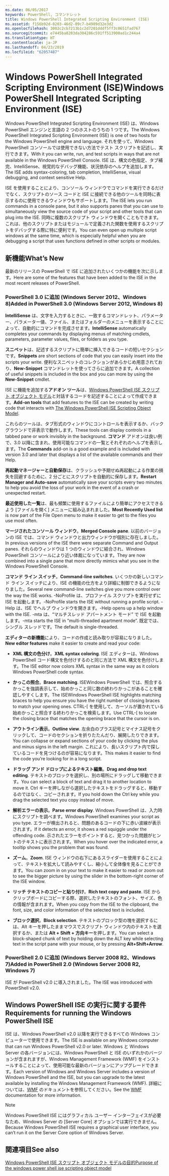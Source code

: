 ```yaml
---
ms.date: 06/05/2017
keywords: PowerShell, コマンドレット
title: Windows PowerShell Integrated Scripting Environment (ISE)
ms.assetid: f156b92d-0203-46d2-89c7-b4989d32e3d2
ms.openlocfilehash: 3002c2cb7213b1c2d7201dddf5ff3c0651fad767
ms.sourcegitcommit: e7445ba8203da304286c591ff513900ad1c244a4
ms.translationtype: HT
ms.contentlocale: ja-JP
ms.lasthandoff: 04/23/2019
ms.locfileid: "62057487"
---
```

# <a name="windows-powershell-integrated-scripting-environment-ise"></a><span data-ttu-id="75ccf-103">Windows PowerShell Integrated Scripting Environment (ISE)</span><span class="sxs-lookup"><span data-stu-id="75ccf-103">Windows PowerShell Integrated Scripting Environment (ISE)</span></span>

<span data-ttu-id="75ccf-104">Windows PowerShell Integrated Scripting Environment (ISE) は、Windows PowerShell エンジンと言語の 2 つのホストのうちの 1 つです。</span><span class="sxs-lookup"><span data-stu-id="75ccf-104">The Windows PowerShell Integrated Scripting Environment (ISE) is one of two hosts for the Windows PowerShell engine and language.</span></span> <span data-ttu-id="75ccf-105">それを使って、Windows PowerShell コンソールでは使用できない方法でテスト スクリプトを記述し、実行できます。</span><span class="sxs-lookup"><span data-stu-id="75ccf-105">With it you can write, run, and test scripts in ways that are not available in the Windows PowerShell Console.</span></span> <span data-ttu-id="75ccf-106">ISE は、構文の色指定、タブ補完、IntelliSense、視覚的なデバッグ機能、状況依存のヘルプを追加します。</span><span class="sxs-lookup"><span data-stu-id="75ccf-106">The ISE adds syntax-coloring, tab completion, IntelliSense, visual debugging, and context sensitive Help.</span></span>

<span data-ttu-id="75ccf-107">ISE を使用することにより、コンソール ウィンドウでコマンドを実行できるだけでなく、スクリプトのソース コードと ISE に接続できる他のツールを同時に表示するのに使用できるウィンドウもサポートします。</span><span class="sxs-lookup"><span data-stu-id="75ccf-107">The ISE lets you run commands in a console pane, but it also supports panes that you can use to simultaneously view the source code of your script and other tools that can plug into the ISE.</span></span> <span data-ttu-id="75ccf-108">同時に複数のスクリプト ウィンドウを開くこともできます。これは、他のスクリプトまたはモジュールで定義された関数を使用するスクリプトをデバッグする際に特に便利です。</span><span class="sxs-lookup"><span data-stu-id="75ccf-108">You can even open up multiple script windows at the same time, which is especially helpful when you are debugging a script that uses functions defined in other scripts or modules.</span></span>

## <a name="whats-new"></a><span data-ttu-id="75ccf-109">新機能</span><span class="sxs-lookup"><span data-stu-id="75ccf-109">What’s New</span></span>

<span data-ttu-id="75ccf-110">最新のリリースの PowerShell で ISE に追加されたいくつかの機能を次に示します。</span><span class="sxs-lookup"><span data-stu-id="75ccf-110">Here are some of the features that have been added to the ISE in the most recent releases of PowerShell.</span></span>

### <a name="added-in-powershell-30-windows-server-2012-windows-8"></a><span data-ttu-id="75ccf-111">PowerShell 3.0 に追加 (Windows Server 2012、Windows 8)</span><span class="sxs-lookup"><span data-stu-id="75ccf-111">Added in PowerShell 3.0 (Windows Server 2012, Windows 8)</span></span>

<span data-ttu-id="75ccf-112">**IntelliSense** は、文字を入力するときに、一致するコマンドレット、パラメーター、パラメーター値、ファイル、またはフォルダーのメニューを表示することによって、自動的にコマンドを完成させます。</span><span class="sxs-lookup"><span data-stu-id="75ccf-112">**IntelliSense** automatically completes your commands by displaying menus of matching cmdlets, parameters, parameter values, files, or folders as you type.</span></span>

<span data-ttu-id="75ccf-113">**スニペット**は、記述するスクリプトに簡単に挿入できるコードの短いセクションです。</span><span class="sxs-lookup"><span data-stu-id="75ccf-113">**Snippets** are short sections of code that you can easily insert into the scripts your write.</span></span> <span data-ttu-id="75ccf-114">便利なスニペットのコレクションがあらかじめ用意されており、**New-Snippet** コマンドレットを使ってさらに追加できます。</span><span class="sxs-lookup"><span data-stu-id="75ccf-114">A collection of useful snippets is included in the box and you can more by using the **New-Snippet** cmdlet.</span></span>

<span data-ttu-id="75ccf-115">ISE に機能を追加する**アドオン ツール**は、[Windows PowerShell ISE スクリプト オブジェクト モデル](../../core-powershell/ise/The-ISE-Object-Model-Hierarchy.md)と対話するコードを記述することによって作成できます。</span><span class="sxs-lookup"><span data-stu-id="75ccf-115">**Add-on tools** that add features to the ISE can be created by writing code that interacts with [The Windows PowerShell ISE Scripting Object Model](../../core-powershell/ise/The-ISE-Object-Model-Hierarchy.md).</span></span>

<span data-ttu-id="75ccf-116">これらのツールは、タブ形式のウィンドウにコントロールを表示するか、バックグラウンドで非表示で動作します。</span><span class="sxs-lookup"><span data-stu-id="75ccf-116">These tools can display controls in a tabbed pane or work invisibly in the background.</span></span> <span data-ttu-id="75ccf-117">**コマンド** アドオンは良い例で、3.0 以降に含まれ、使用可能なコマンドの一覧とそれぞれのヘルプを表示します。</span><span class="sxs-lookup"><span data-stu-id="75ccf-117">The **Commands** add-on is a good example and is included with version 3.0 and later that displays a list of the available commands and their Help.</span></span>

<span data-ttu-id="75ccf-118">**再起動マネージャーと自動保存**は、クラッシュや予期せぬ再起動による作業の損失を回避するために、2 分ごとにスクリプトを自動的に保存します。</span><span class="sxs-lookup"><span data-stu-id="75ccf-118">**Restart Manager and Auto-save** automatically save your scripts every two minutes to help you avoid the loss of your work in the event of a crash or unexpected restart.</span></span>

<span data-ttu-id="75ccf-119">**最近使用した一覧**は、最も頻繁に使用するファイルにより簡単にアクセスできるよう [ファイルを開く] メニューに組み込まれました。</span><span class="sxs-lookup"><span data-stu-id="75ccf-119">**Most Recently Used list** is now part of the File Open menu to make it easier to get to the files you use most often.</span></span>

<span data-ttu-id="75ccf-120">**マージされたコンソール ウィンドウ**。</span><span class="sxs-lookup"><span data-stu-id="75ccf-120">**Merged Console pane**.</span></span> <span data-ttu-id="75ccf-121">以前のバージョンの ISE では、コマンド ウィンドウと出力ウィンドウが個別に存在しました。</span><span class="sxs-lookup"><span data-stu-id="75ccf-121">In previous versions of the ISE there were separate Command and Output panes.</span></span> <span data-ttu-id="75ccf-122">それらのウィンドウは 1 つのウィンドウに結合され、Windows PowerShell コンソールにより近い体裁になっています。</span><span class="sxs-lookup"><span data-stu-id="75ccf-122">They are now combined into a single pane that more directly mimics what you see in the Windows PowerShell Console.</span></span>

<span data-ttu-id="75ccf-123">**コマンド ライン スイッチ**。</span><span class="sxs-lookup"><span data-stu-id="75ccf-123">**Command-line switches**.</span></span> <span data-ttu-id="75ccf-124">いくつかの新しいコマンド ライン スイッチにより、ISE の機能の仕方をより詳細に制御できるようになりました。</span><span class="sxs-lookup"><span data-stu-id="75ccf-124">Several new command-line switches give you more control over the way the ISE works.</span></span> <span data-ttu-id="75ccf-125">-NoProfile は、プロファイル スクリプトを実行せずに ISE を起動します。</span><span class="sxs-lookup"><span data-stu-id="75ccf-125">-NoProfile starts the ISE without running a profile script.</span></span> <span data-ttu-id="75ccf-126">-Help は、ISE でヘルプ ウィンドウを開きます。</span><span class="sxs-lookup"><span data-stu-id="75ccf-126">-Help opens up a help window with the ISE.</span></span> <span data-ttu-id="75ccf-127">-mta は、“マルチスレッド アパートメント モード” で ISE を起動します。</span><span class="sxs-lookup"><span data-stu-id="75ccf-127">-mta starts the ISE in “multi-threaded apartment mode”.</span></span> <span data-ttu-id="75ccf-128">既定では、シングル スレッドです。</span><span class="sxs-lookup"><span data-stu-id="75ccf-128">The default is single-threaded.</span></span>

<span data-ttu-id="75ccf-129">**エディターの新機能**により、コードの作成と読み取りが容易になりました。</span><span class="sxs-lookup"><span data-stu-id="75ccf-129">**New editor features** make it easier to create and read your code:</span></span>

- <span data-ttu-id="75ccf-130">**XML 構文の色分け**。</span><span class="sxs-lookup"><span data-stu-id="75ccf-130">**XML syntax coloring**.</span></span> <span data-ttu-id="75ccf-131">ISE エディターは、Windows PowerShell コード構文を色付けするのと同じ方法で XML 構文を色付けします。</span><span class="sxs-lookup"><span data-stu-id="75ccf-131">The ISE editor now colors XML syntax in the same way as it colors Windows PowerShell code syntax.</span></span>

- <span data-ttu-id="75ccf-132">**かっこの照合**。</span><span class="sxs-lookup"><span data-stu-id="75ccf-132">**Brace matching**.</span></span> <span data-ttu-id="75ccf-133">ISEWindows PowerShell では、照合するかっこを強調表示して、始めかっこと同じ数の終わりかっこがあることを確認しやすくします。</span><span class="sxs-lookup"><span data-stu-id="75ccf-133">The ISEWindows PowerShell ISE highlights matching braces to help you ensure you have the right number of closing braces to match your opening ones.</span></span> <span data-ttu-id="75ccf-134">CTRL-\[ を使用して、カーソルが置かれている始めかっこと照合する終わりかっこを検索します。</span><span class="sxs-lookup"><span data-stu-id="75ccf-134">Use CTRL-\[ to locate the closing brace that matches the opening brace that the cursor is on.</span></span>

- <span data-ttu-id="75ccf-135">**アウトライン表示**。</span><span class="sxs-lookup"><span data-stu-id="75ccf-135">**Outline view**.</span></span> <span data-ttu-id="75ccf-136">左余白のプラス記号とマイナス記号をクリックして、コードのセクションを折りたたんだり、展開したりできます。</span><span class="sxs-lookup"><span data-stu-id="75ccf-136">You can collapse or expand sections of your code by clicking the plus and minus signs in the left margin.</span></span> <span data-ttu-id="75ccf-137">これにより、長いスクリプト内で探しているコードを見つけるのが容易になります。</span><span class="sxs-lookup"><span data-stu-id="75ccf-137">This makes it easier to find the code you’re looking for in a long script.</span></span>

- <span data-ttu-id="75ccf-138">**ドラッグ アンド ドロップによるテキスト編集**。</span><span class="sxs-lookup"><span data-stu-id="75ccf-138">**Drag and drop text editing**.</span></span> <span data-ttu-id="75ccf-139">テキストのブロックを選択し、別の場所にドラッグして移動できます。</span><span class="sxs-lookup"><span data-stu-id="75ccf-139">You can select a block of text and drag it to another location to move it.</span></span> <span data-ttu-id="75ccf-140">Ctrl キーを押しながら選択したテキストをドラッグすると、移動するのではなく、コピーされます。</span><span class="sxs-lookup"><span data-stu-id="75ccf-140">If you hold down the Ctrl key while you drag the selected text you copy instead of move.</span></span>

- <span data-ttu-id="75ccf-141">**解析エラーの表示**。</span><span class="sxs-lookup"><span data-stu-id="75ccf-141">**Parse error display**.</span></span> <span data-ttu-id="75ccf-142">Windows PowerShell は、入力時にスクリプトを調べます。</span><span class="sxs-lookup"><span data-stu-id="75ccf-142">Windows PowerShell examines your script as you type.</span></span> <span data-ttu-id="75ccf-143">エラーが検出されると、問題のあるコードの下に赤い波線が表示されます。</span><span class="sxs-lookup"><span data-stu-id="75ccf-143">If it detects an error, it shows a red squiggle under the offending code.</span></span> <span data-ttu-id="75ccf-144">示されたエラーをポイントすると、見つかった問題がヒントのテキストに表示されます。</span><span class="sxs-lookup"><span data-stu-id="75ccf-144">When you hover over the indicated error, a tooltip shows you the problem that was found.</span></span>

- <span data-ttu-id="75ccf-145">**ズーム**。</span><span class="sxs-lookup"><span data-stu-id="75ccf-145">**Zoom**.</span></span> <span data-ttu-id="75ccf-146">ISE ウィンドウの右下にあるスライダーを使用することによって、テキストを拡大して読みやすくし、縮小して全体像を見ることができます。</span><span class="sxs-lookup"><span data-stu-id="75ccf-146">You can zoom in on your text to make it easier to read or zoom out to see the bigger picture by using the slider in the bottom-right corner of the ISE window.</span></span>

- <span data-ttu-id="75ccf-147">**リッチ テキストのコピーと貼り付け**。</span><span class="sxs-lookup"><span data-stu-id="75ccf-147">**Rich text copy and paste**.</span></span> <span data-ttu-id="75ccf-148">ISE からクリップボードにコピーする際、選択したテキストのフォント、サイズ、色の情報が含まれます。</span><span class="sxs-lookup"><span data-stu-id="75ccf-148">When you copy from the ISE to the clipboard, the font, size, and color information of the selected text is included.</span></span>

- <span data-ttu-id="75ccf-149">**ブロック選択**。</span><span class="sxs-lookup"><span data-stu-id="75ccf-149">**Block selection**.</span></span> <span data-ttu-id="75ccf-150">テキストのブロック型の塊を選択するには、Alt キーを押したままマウスでスクリプト ウィンドウ内のテキストを選択するか、または **Alt + Shift + 方向キー**を押します。</span><span class="sxs-lookup"><span data-stu-id="75ccf-150">You can select a block-shaped chunk of text by holding down the ALT key while selecting text in the script pane with your mouse, or by pressing **Alt+Shift+Arrow**.</span></span>

### <a name="added-in-powershell-20-windows-server-2008-r2-windows-7"></a><span data-ttu-id="75ccf-151">PowerShell 2.0 に追加 (Windows Server 2008 R2、Windows 7)</span><span class="sxs-lookup"><span data-stu-id="75ccf-151">Added in PowerShell 2.0 (Windows Server 2008 R2, Windows 7)</span></span>

<span data-ttu-id="75ccf-152">ISE が PowerShell v2.0 に導入されました。</span><span class="sxs-lookup"><span data-stu-id="75ccf-152">The ISE was introduced with PowerShell v2.0.</span></span>

## <a name="requirements-for-running-the-windows-powershell-ise"></a><span data-ttu-id="75ccf-153">Windows PowerShell ISE の実行に関する要件</span><span class="sxs-lookup"><span data-stu-id="75ccf-153">Requirements for running the Windows PowerShell ISE</span></span>

<span data-ttu-id="75ccf-154">ISE は、Windows PowerShell v2.0 以降を実行できるすべての Windows コンピューターで使用できます。</span><span class="sxs-lookup"><span data-stu-id="75ccf-154">The ISE is available on any Windows computer that can run Windows PowerShell v2.0 or later.</span></span> <span data-ttu-id="75ccf-155">Windows と Windows Server の各バージョンには、Windows PowerShell と ISE のいずれかのバージョンが含まれますが、Windows Management Framework (WMF) をインストールすることによって、使用可能な最新のバージョンにアップグレードできます。</span><span class="sxs-lookup"><span data-stu-id="75ccf-155">Each version of Windows and Windows Server includes a version of Windows PowerShell and the ISE, but you can upgrade to the latest available by installing the Windows Management Framework (WMF).</span></span> <span data-ttu-id="75ccf-156">詳細については、[WMF](/powershell/wmf) のドキュメントを参照してください。</span><span class="sxs-lookup"><span data-stu-id="75ccf-156">See the [WMF](/powershell/wmf) documentation for more information.</span></span>

> [!NOTE]
> <span data-ttu-id="75ccf-157">Windows PowerShell ISE にはグラフィカル ユーザー インターフェイスが必要なため、Windows Server の [Server Core] オプションでは実行できません。</span><span class="sxs-lookup"><span data-stu-id="75ccf-157">Because Windows PowerShell ISE requires a graphical user interface, you can’t run it on the Server Core option of Windows Server.</span></span>

## <a name="see-also"></a><span data-ttu-id="75ccf-158">関連項目</span><span class="sxs-lookup"><span data-stu-id="75ccf-158">See also</span></span>

[<span data-ttu-id="75ccf-159">Windows PowerShell ISE スクリプト オブジェクト モデルの目的</span><span class="sxs-lookup"><span data-stu-id="75ccf-159">Purpose of the windows power shell ise scripting object model</span></span>](../../core-powershell/ise/Purpose-of-the-Windows-PowerShell-ISE-Scripting-Object-Model.md)